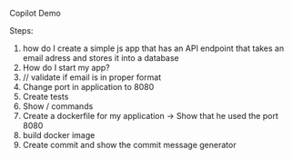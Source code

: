 Copilot Demo

Steps:

1. how do I create a simple js app that has an API endpoint that takes an email adress and stores it into a database
2. How do I start my app?
3. // validate if email is in proper format
4. Change port in application to 8080
5. Create tests
6. Show / commands
7. Create a dockerfile for my application -> Show that he used the port 8080
8. build docker image
9. Create commit and show the commit message generator
